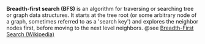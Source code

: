  **Breadth-first search (BFS)** is an algorithm for traversing or searching tree or graph data structures. 
 It starts at the tree root (or some arbitrary node of a graph, sometimes referred to as a 
 'search key') and explores the neighbor nodes first, before moving to the next level neighbors.
 @see <a href="https://en.wikipedia.org/wiki/Breadth-first_search">Breadth-First Search (Wikipedia)</a>

